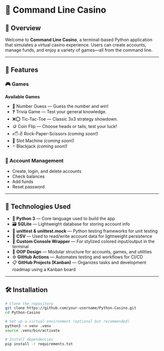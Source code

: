 # 🎰 Command Line Casino

## 📝 Overview

Welcome to **Command Line Casino**, a terminal-based Python application that simulates a virtual casino experience. Users can create accounts, manage funds, and enjoy a variety of games—all from the command line.

---

## 🚀 Features

### 🎮 Games  
**Available Games**
- 🧠 Number Guess — Guess the number and win!
- ❓ Trivia Game — Test your general knowledge.
- ❌⭕ Tic-Tac-Toe — Classic 3x3 strategy showdown.
- 🪙 Coin Flip — Choose heads or tails, test your luck!
- ✊🖐✌ Rock-Paper-Scissors *(coming soon!)*
- 🎰 Slot Machine *(coming soon!)*
- 🃏 Blackjack *(coming soon!)*

### 🧾 Account Management
- Create, login, and delete accounts  
- Check balances  
- Add funds  
- Reset password  

---

## 🧪 Technologies Used

- 🐍 **Python 3** — Core language used to build the app  
- 🗃️ **SQLite** — Lightweight database for storing account info  
- 🧪 **unittest & unittest.mock** — Python testing frameworks for unit testing  
- 📁 **CSV** — Used to read/write account data for lightweight persistence  
- 🎨 **Custom Console Wrapper** — For stylized colored input/output in the terminal  
- 🧩 **OOP Design** — Modular structure for accounts, games, and utilities  
- ⚙️ **GitHub Actions** — Automates testing and workflows for CI/CD  
- 📋 **GitHub Projects (Kanban)** — Organizes tasks and development roadmap using a Kanban board 
---

## 🛠️ Installation

```bash
# Clone the repository
git clone https://github.com/your-username/Python-Casino.git
cd Python-Casino

# Set up a virtual environment (optional but recommended)
python3 -m venv .venv
source .venv/bin/activate

# Install dependencies
pip install -r requirements.txt
```